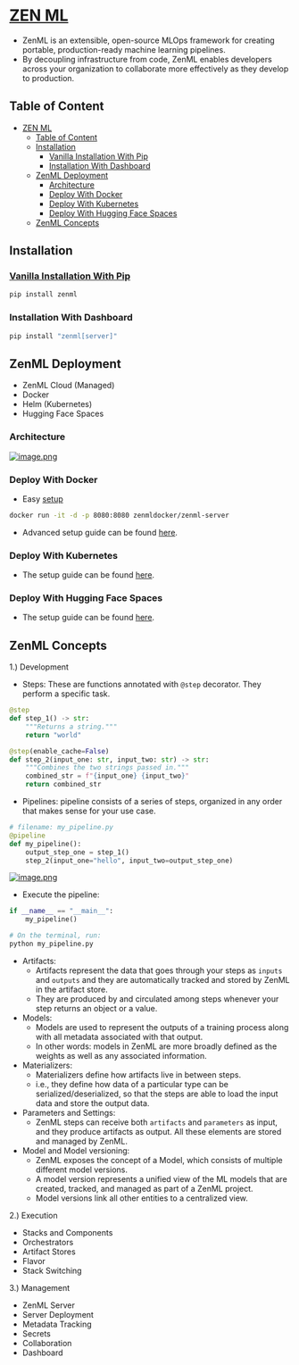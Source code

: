 # [ZEN ML](https://docs.zenml.io/)

- ZenML is an extensible, open-source MLOps framework for creating portable, production-ready machine learning pipelines.
- By decoupling infrastructure from code, ZenML enables developers across your organization to collaborate more effectively as they develop to production.

## Table of Content

- [ZEN ML](#zen-ml)
  - [Table of Content](#table-of-content)
  - [Installation](#installation)
    - [Vanilla Installation With Pip](#vanilla-installation-with-pip)
    - [Installation With Dashboard](#installation-with-dashboard)
  - [ZenML Deployment](#zenml-deployment)
    - [Architecture](#architecture)
    - [Deploy With Docker](#deploy-with-docker)
    - [Deploy With Kubernetes](#deploy-with-kubernetes)
    - [Deploy With Hugging Face Spaces](#deploy-with-hugging-face-spaces)
  - [ZenML Concepts](#zenml-concepts)

## Installation

### [Vanilla Installation With Pip](https://docs.zenml.io/getting-started/installation)

```sh
pip install zenml
```

### Installation With Dashboard

```sh
pip install "zenml[server]"
```

## ZenML Deployment

- ZenML Cloud (Managed)
- Docker
- Helm (Kubernetes)
- Hugging Face Spaces

### Architecture

[![image.png](https://i.postimg.cc/pT26D1n9/image.png)](https://postimg.cc/2qKGYGGm)

### Deploy With Docker

- Easy [setup](https://docs.zenml.io/getting-started/installation#running-with-docker)

```sh
docker run -it -d -p 8080:8080 zenmldocker/zenml-server
```

- Advanced setup guide can be found [here](https://docs.zenml.io/getting-started/deploying-zenml/deploy-with-docker#zenml-server-configuration-options).

### Deploy With Kubernetes

- The setup guide can be found [here](https://docs.zenml.io/getting-started/deploying-zenml/deploy-with-helm).

### Deploy With Hugging Face Spaces

- The setup guide can be found [here](https://docs.zenml.io/getting-started/deploying-zenml/deploy-using-huggingface-spaces).

## ZenML Concepts

1.) Development

- Steps: These are functions annotated with `@step` decorator. They perform a specific task.

```py
@step
def step_1() -> str:
    """Returns a string."""
    return "world"

@step(enable_cache=False)
def step_2(input_one: str, input_two: str) -> str:
    """Combines the two strings passed in."""
    combined_str = f"{input_one} {input_two}"
    return combined_str
```

- Pipelines:  pipeline consists of a series of steps, organized in any order that makes sense for your use case.

```py
# filename: my_pipeline.py
@pipeline
def my_pipeline():
    output_step_one = step_1()
    step_2(input_one="hello", input_two=output_step_one)
```

[![image.png](https://i.postimg.cc/Kc3HtL1D/image.png)](https://postimg.cc/8sD4S7B7)

- Execute the pipeline:

```py
if __name__ == "__main__":
    my_pipeline()

# On the terminal, run:
python my_pipeline.py
```

- Artifacts:
  - Artifacts represent the data that goes through your steps as `inputs` and `outputs` and they are automatically tracked and stored by ZenML in the artifact store.
  - They are produced by and circulated among steps whenever your step returns an object or a value.
- Models:
  - Models are used to represent the outputs of a training process along with all metadata associated with that output.
  - In other words: models in ZenML are more broadly defined as the weights as well as any associated information.
- Materializers:
  - Materializers define how artifacts live in between steps.
  - i.e., they define how data of a particular type can be serialized/deserialized, so that the steps are able to load the input data and store the output data.
- Parameters and Settings:
  - ZenML steps can receive both `artifacts` and `parameters` as input, and they produce artifacts as output. All these elements are stored and managed by ZenML.
- Model and Model versioning:
  - ZenML exposes the concept of a Model, which consists of multiple different model versions.
  - A model version represents a unified view of the ML models that are created, tracked, and managed as part of a ZenML project.
  - Model versions link all other entities to a centralized view.

2.) Execution

- Stacks and Components
- Orchestrators
- Artifact Stores
- Flavor
- Stack Switching

3.) Management

- ZenML Server
- Server Deployment
- Metadata Tracking
- Secrets
- Collaboration
- Dashboard
